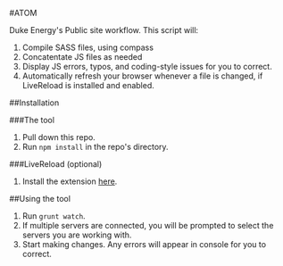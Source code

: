 #ATOM

Duke Energy's Public site workflow. This script will:

1. Compile SASS files, using compass
2. Concatentate JS files as needed
3. Display JS errors, typos, and coding-style issues for you to correct.
4. Automatically refresh your browser whenever a file is changed, if LiveReload is installed and enabled.


##Installation

###The tool
1. Pull down this repo.
2. Run `npm install` in the repo's directory.

###LiveReload (optional)
1. Install the extension [here](https://chrome.google.com/webstore/detail/livereload/jnihajbhpnppcggbcgedagnkighmdlei?hl=en).

##Using the tool
1. Run `grunt watch`.
2. If multiple servers are connected, you will be prompted to select the servers you are working with.
3. Start making changes. Any errors will appear in console for you to correct.